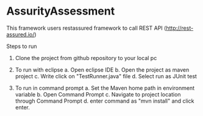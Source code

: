 # AssurityAssessment

This framework users restassured framework to call REST API (http://rest-assured.io/)

Steps to run
1. Clone the project from github repository to your local pc
2. To run with eclipse
	a. Open eclipse IDE
	b. Open the project as maven project
	c. Write click on "TestRunner.java" file
	d. Select run as JUnit test
	
3. To run in command prompt
	a. Set the Maven home path in environment variable
	b. Open Command Prompt
	c. Navigate to project location through Command Prompt
	d. enter command as "mvn install" and click enter.